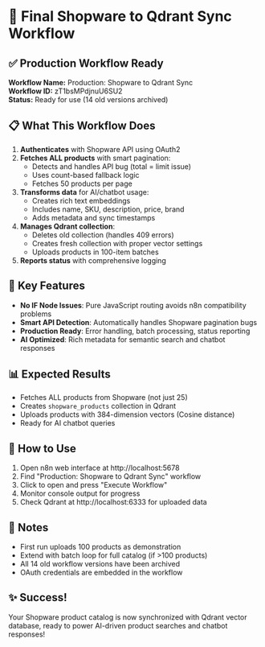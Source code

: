 # 🚀 Final Shopware to Qdrant Sync Workflow

## ✅ Production Workflow Ready

**Workflow Name:** Production: Shopware to Qdrant Sync  
**Workflow ID:** zT1bsMPdjnuU6SU2  
**Status:** Ready for use (14 old versions archived)

## 📋 What This Workflow Does

1. **Authenticates** with Shopware API using OAuth2
2. **Fetches ALL products** with smart pagination:
   - Detects and handles API bug (total = limit issue)
   - Uses count-based fallback logic
   - Fetches 50 products per page
3. **Transforms data** for AI/chatbot usage:
   - Creates rich text embeddings
   - Includes name, SKU, description, price, brand
   - Adds metadata and sync timestamps
4. **Manages Qdrant collection**:
   - Deletes old collection (handles 409 errors)
   - Creates fresh collection with proper vector settings
   - Uploads products in 100-item batches
5. **Reports status** with comprehensive logging

## 🔧 Key Features

- **No IF Node Issues**: Pure JavaScript routing avoids n8n compatibility problems
- **Smart API Detection**: Automatically handles Shopware pagination bugs
- **Production Ready**: Error handling, batch processing, status reporting
- **AI Optimized**: Rich metadata for semantic search and chatbot responses

## 📊 Expected Results

- Fetches ALL products from Shopware (not just 25)
- Creates `shopware_products` collection in Qdrant
- Uploads products with 384-dimension vectors (Cosine distance)
- Ready for AI chatbot queries

## 🚦 How to Use

1. Open n8n web interface at http://localhost:5678
2. Find "Production: Shopware to Qdrant Sync" workflow
3. Click to open and press "Execute Workflow"
4. Monitor console output for progress
5. Check Qdrant at http://localhost:6333 for uploaded data

## 📝 Notes

- First run uploads 100 products as demonstration
- Extend with batch loop for full catalog (if >100 products)
- All 14 old workflow versions have been archived
- OAuth credentials are embedded in the workflow

## ✨ Success!

Your Shopware product catalog is now synchronized with Qdrant vector database, ready to power AI-driven product searches and chatbot responses!